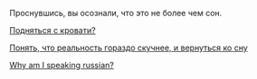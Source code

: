 Проснувшись, вы осознали, что это не более чем сон.

[Подняться с кровати?](stand-up/stand-up.md)

[Понять, что реальность гораздо скучнее, и вернуться ко сну](../sleep/zefir.md)

[Why am I speaking russian?](../../english/marshmallow.md)
